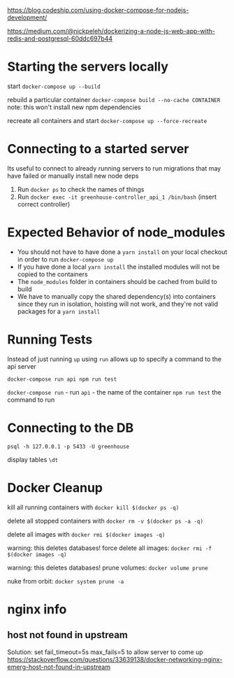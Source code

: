 


https://blog.codeship.com/using-docker-compose-for-nodejs-development/

https://medium.com/@nickpeleh/dockerizing-a-node-js-web-app-with-redis-and-postgresql-60ddc697b44



# Starting the servers locally

start `docker-compose up --build`

rebuild a particular container  `docker-compose build --no-cache CONTAINER`
note: this won't install new npm dependencies

recreate all containers and start `docker-compose up --force-recreate`


# Connecting to a started server

Its useful to connect to already running servers to run migrations that may have failed or manually install new node deps

1) Run `docker ps` to check the names of things
2) Run `docker exec -it greenhouse-controller_api_1 /bin/bash` (insert correct controller)



# Expected Behavior of node_modules

* You should not have to have done a `yarn install` on your local checkout in order to run `docker-compose up`
* If you have done a local `yarn install` the installed modules will not be copied to the containers
* The `node_modules` folder in containers should be cached from build to build
* We have to manually copy the shared dependency(s) into containers since they run in isolation, hoisting will not work, and they're not valid packages for a `yarn install`



# Running Tests

Instead of just running `up` using `run` allows up to specify a command to the api server

`docker-compose run api npm run test`

`docker-compose run` - run
`api` - the name of the container
`npm run test` the command to run




# Connecting to the DB

`psql -h 127.0.0.1 -p 5433 -U greenhouse`

display tables `\dt`




# Docker Cleanup


kill all running containers with `docker kill $(docker ps -q)`

delete all stopped containers with `docker rm -v $(docker ps -a -q)`

delete all images with `docker rmi $(docker images -q)`

warning: this deletes databases!
force delete all images: `docker rmi -f $(docker images -q)`

warning: this deletes databases!
prune volumes: `docker volume prune`

nuke from orbit: `docker system prune -a`



# nginx info

## host not found in upstream

Solution: set fail_timeout=5s max_fails=5 to allow server to come up
https://stackoverflow.com/questions/33639138/docker-networking-nginx-emerg-host-not-found-in-upstream